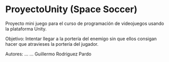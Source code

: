 ProyectoUnity (Space Soccer)
============================

Proyecto mini juego para el curso de programación de videojuegos usando la plataforma Unity.

Objetivo: Intentar llegar a la portería del enemigo sin que ellos consigan hacer que atravieses
la portería del jugador.

Autores: ...
         ...
        Guillermo Rodriguez Pardo
